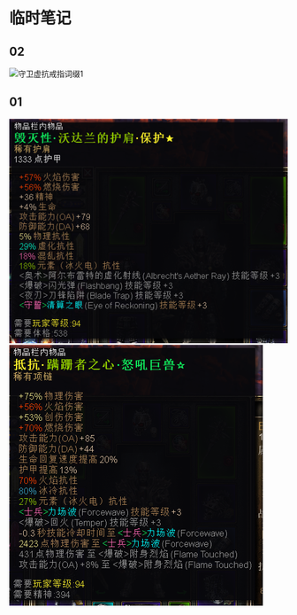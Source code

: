 # 临时笔记

## 02
![守卫虚抗戒指词缀1](https://www.grimtools.com/db/zh/suffixes/10721)

## 01
![图片](./asa/01.png)  
![图片](./asa/02.png)